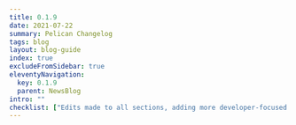 ```yaml
---
title: 0.1.9
date: 2021-07-22
summary: Pelican Changelog
tags: blog
layout: blog-guide
index: true
excludeFromSidebar: true
eleventyNavigation:
  key: 0.1.9
  parent: NewsBlog
intro: ""
checklist: ["Edits made to all sections, adding more developer-focused language and information", "Changes `Boxes` section to [Content Container](/components/content_container)"]
---
```


